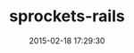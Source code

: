 ---
layout: post
title:  "sprockets-rails"
repo:   "rails/sprockets-rails"
date:   2015-02-18 17:29:30
gemurl: https://github.com/rails/sprockets-rails
---
